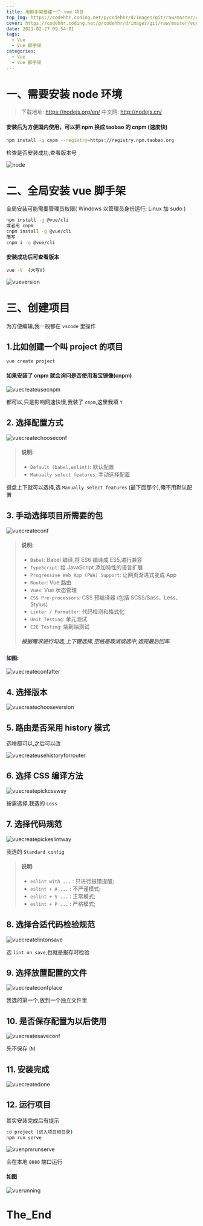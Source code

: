 ```yaml
---
title: 用脚手架搭建一个 vue 项目
top_img: https://codehhr.coding.net/p/codehhr/d/images/git/raw/master/csslayouts/sunrise.jpg
cover: https://codehhr.coding.net/p/codehhr/d/images/git/raw/master/vue/vue.jpg
date: 2021-02-27 09:54:01
tags:
  - Vue
  - Vue 脚手架
categories:
  - Vue
  - Vue 脚手架
---
```


# 一、需要安装 node 环境

> 下载地址: https://nodejs.org/en/
> 中文网: http://nodejs.cn/

#### 安装后为方便国内使用，可以把 npm 换成 taobao 的 cnpm (速度快)

```bash
npm install -g cnpm --registry=https://registry.npm.taobao.org
```

检查是否安装成功,查看版本号

![node](https://codehhr.coding.net/p/codehhr/d/images/git/raw/master/vue/node.png)

# 二、全局安装 vue 脚手架

全局安装可能需要管理员权限( Windows 以管理员身份运行; Linux 加 sudo )

```bash
npm install -g @vue/cli
或者用 cnpm
cnpm install -g @vue/cli
简写
cnpm i -g @vue/cli
```

#### 安装成功后可查看版本

```bash
vue -V  (大写V)
```

![vueversion](https://codehhr.coding.net/p/codehhr/d/images/git/raw/master/vue/vueversion.png)

# 三、创建项目

为方便编辑,我一般都在 `vscode` 里操作

## 1.比如创建一个叫 project 的项目

```bash
vue create project
```

#### 如果安装了 cnpm 就会询问是否使用淘宝镜像(cnpm)

![vuecreateusecnpm](https://codehhr.coding.net/p/codehhr/d/images/git/raw/master/vue/vuecreateusecnpm.png)

都可以,只是影响网速快慢,我装了 `cnpm`,这里我填 `Y`

## 2. 选择配置方式

![vuecreatechooseconf](https://codehhr.coding.net/p/codehhr/d/images/git/raw/master/vue/vuecreatechooseconf.png)

> #### 说明:
>
> - `Default (babel,eslint)`: 默认配置
> - `Manually select features`: 手动选择配置

键盘上下就可以选择,选 `Manually select features` (最下面那个),俺不用默认配置

## 3. 手动选择项目所需要的包

![vuecreateconf](https://codehhr.coding.net/p/codehhr/d/images/git/raw/master/vue/vuecreateconf.png)

> #### 说明:
>
> - `Babel`: Babel 编译,将 ES6 编译成 ES5,进行兼容
> - `TypeScript`: 给 JavaScript 添加特性的语言扩展
> - `Progressive Web App (PWA) Support`: 让网页渐进式变成 App
> - `Router`: Vue 路由
> - `Vuex`: Vue 状态管理
> - `CSS Pre-processors`: CSS 预编译器 (包括 SCSS/Sass、Less、Stylus)
> - `Linter / Formatter`: 代码检测和格式化
> - `Unit Testing`: 单元测试
> - `E2E Testing`: 端到端测试
>
> ##### 根据需求进行勾选,上下键选择,空格是取消或选中,选完最后回车

#### 如图:

![vuecreateconfafter](https://codehhr.coding.net/p/codehhr/d/images/git/raw/master/vue/vuecreateconfafter.png)

## 4. 选择版本

![vuecreatechooseversion](https://codehhr.coding.net/p/codehhr/d/images/git/raw/master/vue/vuecreatechooseversion.png)

## 5. 路由是否采用 history 模式

选啥都可以,之后可以改

![vuecreateusehistoryforrouter](https://codehhr.coding.net/p/codehhr/d/images/git/raw/master/vue/vuecreateusehistoryforrouter.png)

## 6. 选择 CSS 编译方法

![vuecreatepickcssway](https://codehhr.coding.net/p/codehhr/d/images/git/raw/master/vue/vuecreatepickcssway.png)

按需选择,我选的 `Less`

## 7. 选择代码规范

![vuecreatepickeslintway](https://codehhr.coding.net/p/codehhr/d/images/git/raw/master/vue/vuecreatepickeslintway.png)

我选的 `Standard config`

> #### 说明:
>
> - `eslint with ...` : 只进行报错提醒;
> - `eslint + A ...` : 不严谨模式;
> - `eslint + S ...` : 正常模式;
> - `eslint + P ...` : 严格模式;

## 8. 选择合适代码检验规范

![vuecreatelintonsave](https://codehhr.coding.net/p/codehhr/d/images/git/raw/master/vue/vuecreatelintonsave.png)

选 `lint on save`,也就是报存时检验

## 9. 选择放置配置的文件

![vuecreateconfplace](https://codehhr.coding.net/p/codehhr/d/images/git/raw/master/vue/vuecreateconfplace.png)

我选的第一个,放到一个独立文件里

## 10. 是否保存配置为以后使用

![vuecreatesaveconf](https://codehhr.coding.net/p/codehhr/d/images/git/raw/master/vue/vuecreatesaveconf.png)

先不保存 (`N`)

## 11. 安装完成

![vuecreatedone](https://codehhr.coding.net/p/codehhr/d/images/git/raw/master/vue/vuecreatedone.png)

## 12. 运行项目

其实安装完成后有提示

```bash
cd project (进入项目根目录)
npm run serve
```

![vuenpmrunserve](https://codehhr.coding.net/p/codehhr/d/images/git/raw/master/vue/vuenpmrunserve.png)

会在本地 `8080` 端口运行

#### 如图

![vuerunning](https://codehhr.coding.net/p/codehhr/d/images/git/raw/master/vue/vuerunning.png)

# The_End
